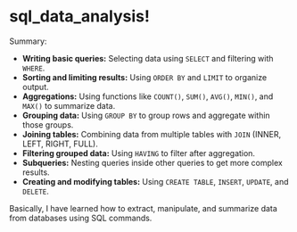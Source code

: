 # sql_data_analysis!
Summary:
* **Writing basic queries:** Selecting data using `SELECT` and filtering with `WHERE`.
* **Sorting and limiting results:** Using `ORDER BY` and `LIMIT` to organize output.
* **Aggregations:** Using functions like `COUNT()`, `SUM()`, `AVG()`, `MIN()`, and `MAX()` to summarize data.
* **Grouping data:** Using `GROUP BY` to group rows and aggregate within those groups.
* **Joining tables:** Combining data from multiple tables with `JOIN` (INNER, LEFT, RIGHT, FULL).
* **Filtering grouped data:** Using `HAVING` to filter after aggregation.
* **Subqueries:** Nesting queries inside other queries to get more complex results.
* **Creating and modifying tables:** Using `CREATE TABLE`, `INSERT`, `UPDATE`, and `DELETE`.

Basically, I have learned how to extract, manipulate, and summarize data from databases using SQL commands.

